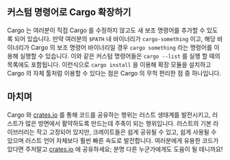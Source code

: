 ## 커스텀 명령어로 Cargo 확장하기

Cargo 는 여러분이 직접 Cargo 를 수정하지 않고도 새 보조 명령어를 추가할 수 있도록 되어 있습니다.
만약 여러분의 `$PATH` 내 바이너리가 `cargo-something` 이고, 해당 바이너리가
Cargo 의 보조 명령어 바이너리일 경우 `cargo something` 라는 명령어를 이용해
실행할 수 있습니다. 이와 같은 커스텀 명령어들은 `cargo --list` 를 실행 할 때의
목록에도 포함됩니다. 이런식으로 `cargo install` 을 이용해 확장 모듈을 설치하고
Cargo 의 자체 툴처럼 이용할 수 있다는 점은 Cargo 의 무척 편리한 점 중 하나입니다.

## 마치며

Cargo 와 [crates.io](https://crates.io)<!-- ignore --> 를 통해 코드를 공유하는
행위는 러스트 생태계를 발전시키고, 러스트가 많은 방면에서 활약하도록 만드는데
주축이 되는 행위입니다. 러스트의 기본 라이브러리는 작고 고정되어 있지만,
크레이트들은 쉽게 공유될 수 있고, 쉽게 사용될 수 있으며 러스트 언어 자체보다
훨씬 빠른 속도로 발전합니다. 여러분에게 유용한 코드가 있다면 주저말고
[crates.io](https://crates.io)<!-- ignore --> 에 공유하세요; 분명 다른 누군가에게도 도움이 될 테니까요!

